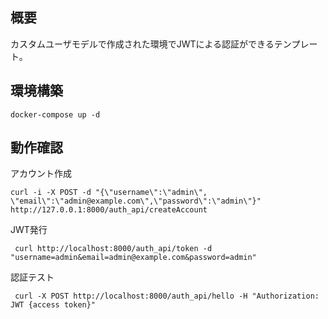 ## 概要
カスタムユーザモデルで作成された環境でJWTによる認証ができるテンプレート。

## 環境構築

```
docker-compose up -d
```

## 動作確認
アカウント作成
```
curl -i -X POST -d "{\"username\":\"admin\", \"email\":\"admin@example.com\",\"password\":\"admin\"}" http://127.0.0.1:8000/auth_api/createAccount
```

JWT発行
```
 curl http://localhost:8000/auth_api/token -d "username=admin&email=admin@example.com&password=admin"
```

認証テスト
```
 curl -X POST http://localhost:8000/auth_api/hello -H "Authorization: JWT {access token}"
```
